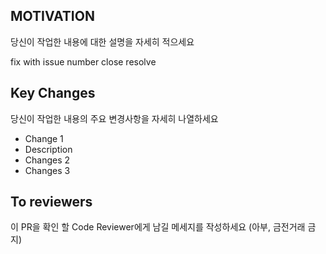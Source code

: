 ## MOTIVATION

당신이 작업한 내용에 대한 설명을 자세히 적으세요

<!-- Choose type of work you do -->

fix with issue number
close
resolve

## Key Changes

당신이 작업한 내용의 주요 변경사항을 자세히 나열하세요

- Change 1
 - Description
- Changes 2
- Changes 3

## To reviewers

이 PR을 확인 할 Code Reviewer에게 남길 메세지를 작성하세요
(아부, 금전거래 금지)
